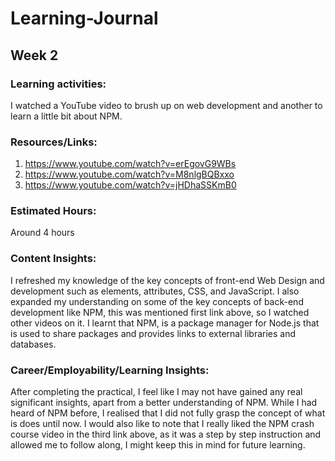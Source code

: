# Learning-Journal

##  Week 2

### Learning activities:

I watched a YouTube video to brush up on web development and another to learn a little bit about NPM.

### Resources/Links:
1. https://www.youtube.com/watch?v=erEgovG9WBs 
2. https://www.youtube.com/watch?v=M8nlgBQBxxo
3. https://www.youtube.com/watch?v=jHDhaSSKmB0

### Estimated Hours:

Around 4 hours

### Content Insights:


I refreshed my knowledge of the key concepts of front-end Web Design and development such as elements, attributes, CSS, and JavaScript. 
I also expanded my understanding on some of the key concepts of back-end development like NPM, this was mentioned first link above, so I watched other videos on it.
I learnt that NPM, is a package manager for Node.js that is used to share packages and provides links to external libraries and databases.

### Career/Employability/Learning Insights:


After completing the practical, I feel like I may not have gained any real significant insights, apart from a better understanding of NPM. 
While I had heard of NPM before, I realised that I did not fully grasp the concept of what is does until now.  I would also like to note that I really liked the NPM crash course video in the third link above, as it was a step by step instruction and allowed me to follow along, I might keep this in mind for future learning. 
